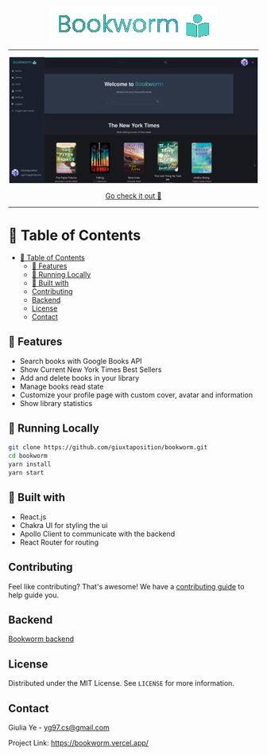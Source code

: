 <p align="center">
   <img src="./.github/images/logo.png"/>
</p>

---

<p align="center">
   <img src="./.github/images/homepage.png" width="500"/>
</p>

<p align="center">
<a href='https://bookworm.vercel.app/'>Go check it out 🎉</a>
</p>

---

# :pushpin: Table of Contents

- [:pushpin: Table of Contents](#pushpin-table-of-contents)
  - [:tada: Features](#tada-features)
  - [:construction_worker: Running Locally](#construction_worker-running-locally)
  - [:wrench: Built with](#wrench-built-with)
  - [Contributing](#contributing)
  - [Backend](#backend)
  - [License](#license)
  - [Contact](#contact)

## :tada: Features

- Search books with Google Books API
- Show Current New York Times Best Sellers
- Add and delete books in your library
- Manage books read state
- Customize your profile page with custom cover, avatar and information
- Show library statistics

## :construction_worker: Running Locally

``` bash
git clone https://github.com/giuxtaposition/bookworm.git
cd bookworm
yarn install
yarn start
```

## :wrench: Built with

- React.js
- Chakra UI for styling the ui
- Apollo Client to communicate with the backend
- React Router for routing

## Contributing

Feel like contributing? That's awesome! We have a [contributing guide](./CONTRIBUTING.md) to help guide you.

## Backend

[Bookworm backend](https://github.com/giuxtaposition/bookworm-backend)

## License

Distributed under the MIT License. See `LICENSE` for more information.

## Contact

Giulia Ye - yg97.cs@gmail.com

Project Link: https://bookworm.vercel.app/
